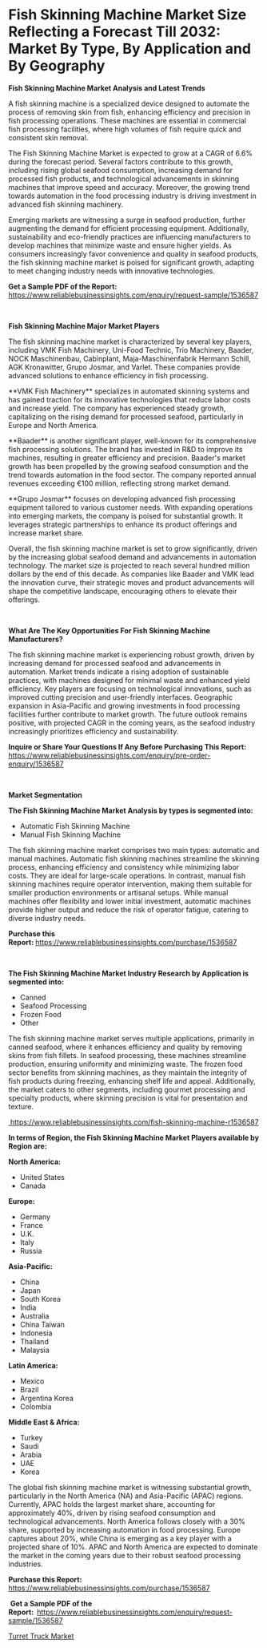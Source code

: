 <p><h1>Fish Skinning Machine Market Size Reflecting a Forecast Till 2032: Market By Type, By Application and By Geography</h1></p><p><strong>Fish Skinning Machine Market Analysis and Latest Trends</strong></p>
<p><p>A fish skinning machine is a specialized device designed to automate the process of removing skin from fish, enhancing efficiency and precision in fish processing operations. These machines are essential in commercial fish processing facilities, where high volumes of fish require quick and consistent skin removal.</p><p>The Fish Skinning Machine Market is expected to grow at a CAGR of 6.6% during the forecast period. Several factors contribute to this growth, including rising global seafood consumption, increasing demand for processed fish products, and technological advancements in skinning machines that improve speed and accuracy. Moreover, the growing trend towards automation in the food processing industry is driving investment in advanced fish skinning machinery.</p><p>Emerging markets are witnessing a surge in seafood production, further augmenting the demand for efficient processing equipment. Additionally, sustainability and eco-friendly practices are influencing manufacturers to develop machines that minimize waste and ensure higher yields. As consumers increasingly favor convenience and quality in seafood products, the fish skinning machine market is poised for significant growth, adapting to meet changing industry needs with innovative technologies.</p></p>
<p><strong>Get a Sample PDF of the Report:&nbsp;</strong> <a href="https://www.reliablebusinessinsights.com/enquiry/request-sample/1536587?utm_campaign=2318&utm_medium=2&utm_source=Github&utm_content=ia&utm_term=11042025&utm_id=fish-skinning-machine">https://www.reliablebusinessinsights.com/enquiry/request-sample/1536587</a></p>
<p>&nbsp;</p>
<p><strong>Fish Skinning Machine Major Market Players</strong></p>
<p><p>The fish skinning machine market is characterized by several key players, including VMK Fish Machinery, Uni-Food Technic, Trio Machinery, Baader, NOCK Maschinenbau, Cabinplant, Maja-Maschinenfabrik Hermann Schill, AGK Kronawitter, Grupo Josmar, and Varlet. These companies provide advanced solutions to enhance efficiency in fish processing.</p><p>**VMK Fish Machinery** specializes in automated skinning systems and has gained traction for its innovative technologies that reduce labor costs and increase yield. The company has experienced steady growth, capitalizing on the rising demand for processed seafood, particularly in Europe and North America.</p><p>**Baader** is another significant player, well-known for its comprehensive fish processing solutions. The brand has invested in R&D to improve its machines, resulting in greater efficiency and precision. Baader's market growth has been propelled by the growing seafood consumption and the trend towards automation in the food sector. The company reported annual revenues exceeding €100 million, reflecting strong market demand.</p><p>**Grupo Josmar** focuses on developing advanced fish processing equipment tailored to various customer needs. With expanding operations into emerging markets, the company is poised for substantial growth. It leverages strategic partnerships to enhance its product offerings and increase market share.</p><p>Overall, the fish skinning machine market is set to grow significantly, driven by the increasing global seafood demand and advancements in automation technology. The market size is projected to reach several hundred million dollars by the end of this decade. As companies like Baader and VMK lead the innovation curve, their strategic moves and product advancements will shape the competitive landscape, encouraging others to elevate their offerings.</p></p>
<p>&nbsp;</p>
<p><strong>What Are The Key Opportunities For Fish Skinning Machine Manufacturers?</strong></p>
<p><p>The fish skinning machine market is experiencing robust growth, driven by increasing demand for processed seafood and advancements in automation. Market trends indicate a rising adoption of sustainable practices, with machines designed for minimal waste and enhanced yield efficiency. Key players are focusing on technological innovations, such as improved cutting precision and user-friendly interfaces. Geographic expansion in Asia-Pacific and growing investments in food processing facilities further contribute to market growth. The future outlook remains positive, with projected CAGR in the coming years, as the seafood industry increasingly prioritizes efficiency and sustainability.</p></p>
<p><strong>Inquire or Share Your Questions If Any Before Purchasing This Report:</strong> <a href="https://www.reliablebusinessinsights.com/enquiry/pre-order-enquiry/1536587?utm_campaign=2318&utm_medium=2&utm_source=Github&utm_content=ia&utm_term=11042025&utm_id=fish-skinning-machine">https://www.reliablebusinessinsights.com/enquiry/pre-order-enquiry/1536587</a></p>
<p>&nbsp;</p>
<p><strong>Market Segmentation</strong></p>
<p><strong>The Fish Skinning Machine Market Analysis by types is segmented into:</strong></p>
<p><ul><li>Automatic Fish Skinning Machine</li><li>Manual Fish Skinning Machine</li></ul></p>
<p><p>The fish skinning machine market comprises two main types: automatic and manual machines. Automatic fish skinning machines streamline the skinning process, enhancing efficiency and consistency while minimizing labor costs. They are ideal for large-scale operations. In contrast, manual fish skinning machines require operator intervention, making them suitable for smaller production environments or artisanal setups. While manual machines offer flexibility and lower initial investment, automatic machines provide higher output and reduce the risk of operator fatigue, catering to diverse industry needs.</p></p>
<p><strong>Purchase this Report:&nbsp;</strong><a href="https://www.reliablebusinessinsights.com/purchase/1536587?utm_campaign=2318&utm_medium=2&utm_source=Github&utm_content=ia&utm_term=11042025&utm_id=fish-skinning-machine">https://www.reliablebusinessinsights.com/purchase/1536587</a></p>
<p>&nbsp;</p>
<p><strong>The Fish Skinning Machine Market Industry Research by Application is segmented into:</strong></p>
<p><ul><li>Canned</li><li>Seafood Processing</li><li>Frozen Food</li><li>Other</li></ul></p>
<p><p>The fish skinning machine market serves multiple applications, primarily in canned seafood, where it enhances efficiency and quality by removing skins from fish fillets. In seafood processing, these machines streamline production, ensuring uniformity and minimizing waste. The frozen food sector benefits from skinning machines, as they maintain the integrity of fish products during freezing, enhancing shelf life and appeal. Additionally, the market caters to other segments, including gourmet processing and specialty products, where skinning precision is vital for presentation and texture.</p></p>
<p><a href="https://www.reliablebusinessinsights.com/fish-skinning-machine-r1536587?utm_campaign=2318&utm_medium=2&utm_source=Github&utm_content=ia&utm_term=11042025&utm_id=fish-skinning-machine">&nbsp;https://www.reliablebusinessinsights.com/fish-skinning-machine-r1536587</a></p>
<p><strong>In terms of Region, the Fish Skinning Machine Market Players available by Region are:</strong></p>
<p>
    <p> <strong> North America: </strong>
        <ul>
            <li>United States</li>
            <li>Canada</li>
        </ul>
        </p> 
    <p> <strong> Europe: </strong>
        <ul>
            <li>Germany</li>
            <li>France</li>
            <li>U.K.</li>
            <li>Italy</li>
            <li>Russia</li>
        </ul>
        </p> 
    <p> <strong> Asia-Pacific: </strong>
        <ul>
            <li>China</li>
            <li>Japan</li>
            <li>South Korea</li>
            <li>India</li>
            <li>Australia</li>
            <li>China Taiwan</li>
            <li>Indonesia</li>
            <li>Thailand</li>
            <li>Malaysia</li>
        </ul>
        </p> 
    <p> <strong> Latin America: </strong>
        <ul>
            <li>Mexico</li>
            <li>Brazil</li>
            <li>Argentina Korea</li>
            <li>Colombia</li>
        </ul>
        </p> 
    <p> <strong> Middle East & Africa: </strong>
        <ul>
            <li>Turkey</li>
            <li>Saudi</li>
            <li>Arabia</li>
            <li>UAE</li>
            <li>Korea</li>
        </ul>
    </p>
    </p>
<p><p>The global fish skinning machine market is witnessing substantial growth, particularly in the North America (NA) and Asia-Pacific (APAC) regions. Currently, APAC holds the largest market share, accounting for approximately 40%, driven by rising seafood consumption and technological advancements. North America follows closely with a 30% share, supported by increasing automation in food processing. Europe captures about 20%, while China is emerging as a key player with a projected share of 10%. APAC and North America are expected to dominate the market in the coming years due to their robust seafood processing industries.</p></p>
<p><strong>Purchase this Report: </strong><a href="https://www.reliablebusinessinsights.com/purchase/1536587?utm_campaign=2318&utm_medium=2&utm_source=Github&utm_content=ia&utm_term=11042025&utm_id=fish-skinning-machine">https://www.reliablebusinessinsights.com/purchase/1536587</a></p>
<p>&nbsp;<strong>Get a Sample PDF of the Report:&nbsp;&nbsp;</strong><a href="https://www.reliablebusinessinsights.com/enquiry/request-sample/1536587?utm_campaign=2318&utm_medium=2&utm_source=Github&utm_content=ia&utm_term=11042025&utm_id=fish-skinning-machine">https://www.reliablebusinessinsights.com/enquiry/request-sample/1536587</a></p>
<p><strong></strong></p>
<p><p><a href="https://github.com/agemakisel4b/Market-Research-Report-List-1/blob/main/turret-truck-market.md?utm_campaign=2318&utm_medium=2&utm_source=Github&utm_content=ia&utm_term=11042025&utm_id=fish-skinning-machine">Turret Truck Market</a></p></p>